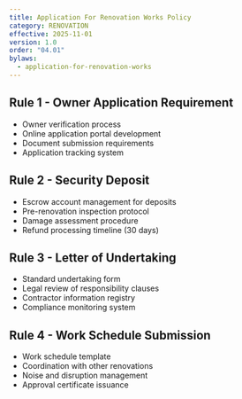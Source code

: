 ```yaml
---
title: Application For Renovation Works Policy
category: RENOVATION
effective: 2025-11-01
version: 1.0
order: "04.01"
bylaws:
  - application-for-renovation-works
---
```


## Rule 1 - Owner Application Requirement

- Owner verification process
- Online application portal development
- Document submission requirements
- Application tracking system

## Rule 2 - Security Deposit

- Escrow account management for deposits
- Pre-renovation inspection protocol
- Damage assessment procedure
- Refund processing timeline (30 days)

## Rule 3 - Letter of Undertaking

- Standard undertaking form
- Legal review of responsibility clauses
- Contractor information registry
- Compliance monitoring system

## Rule 4 - Work Schedule Submission

- Work schedule template
- Coordination with other renovations
- Noise and disruption management
- Approval certificate issuance
